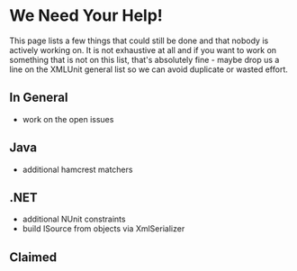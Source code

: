 We Need Your Help!
==================

This page lists a few things that could still be done and that nobody
is actively working on.  It is not exhaustive at all and if you want
to work on something that is not on this list, that's absolutely
fine - maybe drop us a line on the XMLUnit general list so we can
avoid duplicate or wasted effort.

In General
----------

* work on the open issues

Java
----

* additional hamcrest matchers

.NET
----

* additional NUnit constraints
* build ISource from objects via XmlSerializer

Claimed
-------


